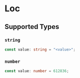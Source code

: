 # Loc


## Supported Types

### `string`

```typescript
const value: string = "<value>";
```

### `number`

```typescript
const value: number = 612836;
```

